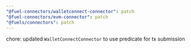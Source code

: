 ```yaml
---
"@fuel-connectors/walletconnect-connector": patch
"@fuel-connectors/evm-connector": patch
"@fuels/connectors": patch
---
```


chore: updated `WalletConnectConnector` to use predicate for tx submission
